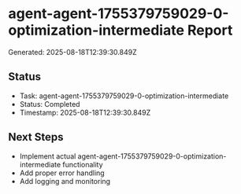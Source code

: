 # agent-agent-1755379759029-0-optimization-intermediate Report

Generated: 2025-08-18T12:39:30.849Z

## Status
- Task: agent-agent-1755379759029-0-optimization-intermediate
- Status: Completed
- Timestamp: 2025-08-18T12:39:30.849Z

## Next Steps
- Implement actual agent-agent-1755379759029-0-optimization-intermediate functionality
- Add proper error handling
- Add logging and monitoring
